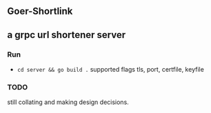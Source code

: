 ## Goer-Shortlink 
a grpc url shortener server
-


### Run
- ``cd server && go build .``
supported flags tls, port, certfile, keyfile

### TODO
 still collating and making design decisions.